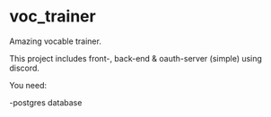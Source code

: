 # voc_trainer

Amazing vocable trainer. 

This project includes front-, back-end &amp; oauth-server (simple) using discord.

You need:

-postgres database
